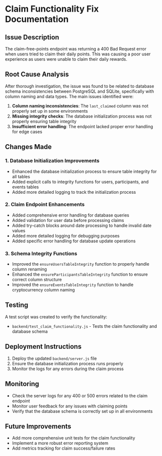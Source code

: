 # Claim Functionality Fix Documentation

## Issue Description
The claim-free-points endpoint was returning a 400 Bad Request error when users tried to claim their daily points. This was causing a poor user experience as users were unable to claim their daily rewards.

## Root Cause Analysis
After thorough investigation, the issue was found to be related to database schema inconsistencies between PostgreSQL and SQLite, specifically with column naming and data types. The main issues identified were:

1. **Column naming inconsistencies**: The `last_claimed` column was not properly set up in some environments
2. **Missing integrity checks**: The database initialization process was not properly ensuring table integrity
3. **Insufficient error handling**: The endpoint lacked proper error handling for edge cases

## Changes Made

### 1. Database Initialization Improvements
- Enhanced the database initialization process to ensure table integrity for all tables
- Added explicit calls to integrity functions for users, participants, and events tables
- Added more detailed logging to track the initialization process

### 2. Claim Endpoint Enhancements
- Added comprehensive error handling for database queries
- Added validation for user data before processing claims
- Added try-catch blocks around date processing to handle invalid date values
- Added more detailed logging for debugging purposes
- Added specific error handling for database update operations

### 3. Schema Integrity Functions
- Improved the `ensureUsersTableIntegrity` function to properly handle column renaming
- Enhanced the `ensureParticipantsTableIntegrity` function to ensure correct column structure
- Improved the `ensureEventsTableIntegrity` function to handle cryptocurrency column naming

## Testing
A test script was created to verify the functionality:
- `backend/test_claim_functionality.js` - Tests the claim functionality and database schema

## Deployment Instructions
1. Deploy the updated `backend/server.js` file
2. Ensure the database initialization process runs properly
3. Monitor the logs for any errors during the claim process

## Monitoring
- Check the server logs for any 400 or 500 errors related to the claim endpoint
- Monitor user feedback for any issues with claiming points
- Verify that the database schema is correctly set up in all environments

## Future Improvements
- Add more comprehensive unit tests for the claim functionality
- Implement a more robust error reporting system
- Add metrics tracking for claim success/failure rates